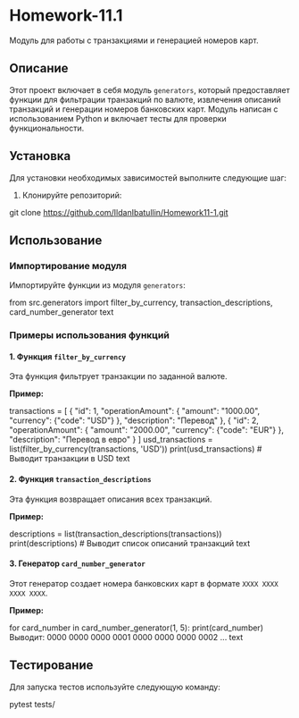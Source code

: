 # Homework-11.1

Модуль для работы с транзакциями и генерацией номеров карт.

## Описание

Этот проект включает в себя модуль `generators`, который предоставляет функции для фильтрации транзакций по валюте, извлечения описаний транзакций и генерации номеров банковских карт. Модуль написан с использованием Python и включает тесты для проверки функциональности.

## Установка

Для установки необходимых зависимостей выполните следующие шаг:

1. Клонируйте репозиторий:

git clone https://github.com/IldanIbatullin/Homework11-1.git


## Использование

### Импортирование модуля

Импортируйте функции из модуля `generators`:

from src.generators import filter_by_currency, transaction_descriptions, card_number_generator
text

### Примеры использования функций

#### 1. Функция `filter_by_currency`

Эта функция фильтрует транзакции по заданной валюте.

**Пример:**

transactions = [
{
"id": 1,
"operationAmount": {
"amount": "1000.00",
"currency": {"code": "USD"}
},
"description": "Перевод"
},
{
"id": 2,
"operationAmount": {
"amount": "2000.00",
"currency": {"code": "EUR"}
},
"description": "Перевод в евро"
}
]
usd_transactions = list(filter_by_currency(transactions, 'USD'))
print(usd_transactions) # Выводит транзакции в USD
text

#### 2. Функция `transaction_descriptions`

Эта функция возвращает описания всех транзакций.

**Пример:**

descriptions = list(transaction_descriptions(transactions))
print(descriptions) # Выводит список описаний транзакций
text

#### 3. Генератор `card_number_generator`

Этот генератор создает номера банковских карт в формате `XXXX XXXX XXXX XXXX`.

**Пример:**

for card_number in card_number_generator(1, 5):
print(card_number)
Выводит:
0000 0000 0000 0001
0000 0000 0000 0002
...
text

## Тестирование

Для запуска тестов используйте следующую команду:

pytest tests/














